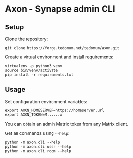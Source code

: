 # Axon - Synapse admin CLI

## Setup

Clone the repository:

```
git clone https://forge.tedomum.net/tedomum/axon.git
```

Create a virtual environment and install requirements:

```
virtualenv -p python3 venv
source bin/venv/activate
pip install -r requirements.txt
```

## Usage

Set configuration environment variables:

```
export AXON_HOMESERVER=https://homeserver.url
export AXON_TOKEN=M......x
```

You can obtain an admin Matrix token from any Matrix client.

Get all commands using `--help`:

```
python -m axon.cli --help
python -m axon.cli user --help
python -m axon.cli room --help
```
